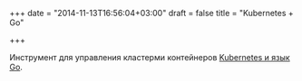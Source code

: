 +++
date = "2014-11-13T16:56:04+03:00"
draft = false
title = "Kubernetes + Go"

+++

<p>Инструмент для управления кластерми контейнеров <a href="http://blog.gopheracademy.com/birthday-bash-2014/kubernetes-go-crazy-delicious/">Kubernetes и язык Go</a>.</p>

